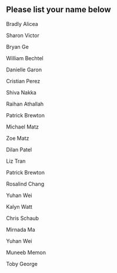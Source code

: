 ## Please list your name below

Bradly Alicea

Sharon Victor

Bryan Ge

William  Bechtel  

Danielle Garon

Cristian Perez

Shiva Nakka

Raihan Athallah

Patrick Brewton

Michael Matz

Zoe Matz

Dilan Patel

Liz Tran

Patrick Brewton  

Rosalind Chang

Yuhan Wei

Kalyn Watt

Chris Schaub  

Mirnada Ma

Yuhan Wei   

Muneeb Memon

Toby George

